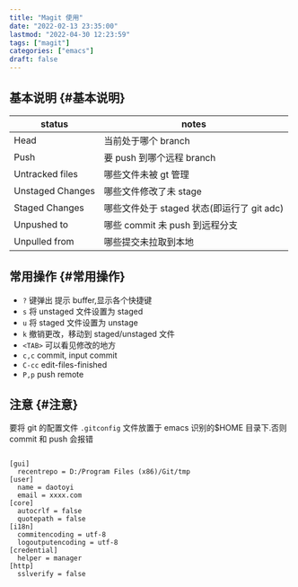 ```yaml
---
title: "Magit 使用"
date: "2022-02-13 23:35:00"
lastmod: "2022-04-30 12:23:59"
tags: ["magit"]
categories: ["emacs"]
draft: false
---
```


## 基本说明 {#基本说明}

| status           | notes                          |
|------------------|--------------------------------|
| Head             | 当前处于哪个 branch            |
| Push             | 要 push 到哪个远程 branch      |
| Untracked files  | 哪些文件未被 gt 管理           |
| Unstaged Changes | 哪些文件修改了未 stage         |
| Staged Changes   | 哪些文件处于 staged 状态(即运行了 git adc) |
| Unpushed to      | 哪些 commit 未 push 到远程分支 |
| Unpulled from    | 哪些提交未拉取到本地           |


## 常用操作 {#常用操作}

-   `?` 键弹出 提示 buffer,显示各个快捷键
-   `s` 将 unstaged 文件设置为 staged
-   `u` 将 staged 文件设置为 unstage
-   `k` 撤销更改，移动到 staged/unstaged 文件
-   `<TAB>` 可以看见修改的地方
-   `c,c` commit, input commit
-   `C-cc` edit-files-finished
-   `P,p` push remote


## 注意 {#注意}

要将 git 的配置文件 `.gitconfig` 文件放置于 emacs 识别的$HOME 目录下.否则 commit 和 push 会报错

```nil

[gui]
  recentrepo = D:/Program Files (x86)/Git/tmp
[user]
  name = daotoyi
  email = xxxx.com
[core]
  autocrlf = false
  quotepath = false
[i18n]
  commitencoding = utf-8
  logoutputencoding = utf-8
[credential]
  helper = manager
[http]
  sslverify = false
```